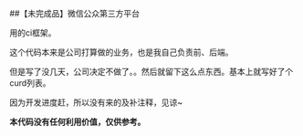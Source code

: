 ##【未完成品】微信公众第三方平台

用的ci框架。

这个代码本来是公司打算做的业务，也是我自己负责前、后端。

但是写了没几天，公司决定不做了。。然后就留下这么点东西。基本上就写好了个curd列表。

因为开发进度赶，所以没有来的及补注释，见谅~

**本代码没有任何利用价值，仅供参考。**
